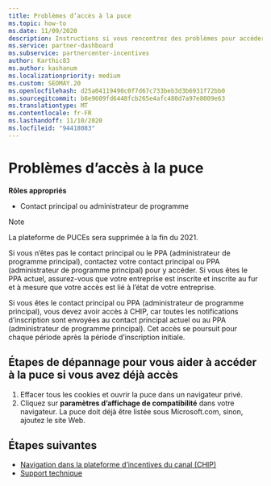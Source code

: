 ```yaml
---
title: Problèmes d’accès à la puce
ms.topic: how-to
ms.date: 11/09/2020
description: Instructions si vous rencontrez des problèmes pour accéder à la puce
ms.service: partner-dashboard
ms.subservice: partnercenter-incentives
author: Karthic83
ms.author: kashanum
ms.localizationpriority: medium
ms.custom: SEOMAY.20
ms.openlocfilehash: d25a04119490c0f7d67c733beb3d3b6931f72bb0
ms.sourcegitcommit: b8e9609fd6448fcb265e4afc480d7a97e8009e63
ms.translationtype: MT
ms.contentlocale: fr-FR
ms.lasthandoff: 11/10/2020
ms.locfileid: "94418083"
---
```

# <a name="trouble-accessing-chip"></a>Problèmes d’accès à la puce

**Rôles appropriés**

- Contact principal ou administrateur de programme

>[!NOTE]
>La plateforme de PUCEs sera supprimée à la fin du 2021.

Si vous n’êtes pas le contact principal ou le PPA (administrateur de programme principal), contactez votre contact principal ou PPA (administrateur de programme principal) pour y accéder. Si vous êtes le PPA actuel, assurez-vous que votre entreprise est inscrite et inscrite au fur et à mesure que votre accès est lié à l’état de votre entreprise.

Si vous êtes le contact principal ou PPA (administrateur de programme principal), vous devez avoir accès à CHIP, car toutes les notifications d’inscription sont envoyées au contact principal actuel ou au PPA (administrateur de programme principal). Cet accès se poursuit pour chaque période après la période d’inscription initiale.

## <a name="troubleshooting-steps-to-assist-with-accessing-chip-if-you-have-had-access-previously"></a>Étapes de dépannage pour vous aider à accéder à la puce si vous avez déjà accès

1. Effacer tous les cookies et ouvrir la puce dans un navigateur privé.
1. Cliquez sur **paramètres d’affichage de compatibilité** dans votre navigateur. La puce doit déjà être listée sous Microsoft.com, sinon, ajoutez le site Web.

## <a name="next-steps"></a>Étapes suivantes

- [Navigation dans la plateforme d’incentives du canal (CHIP)](chip-intro.md)
- [Support technique](report-problems-with-partner-center.md)